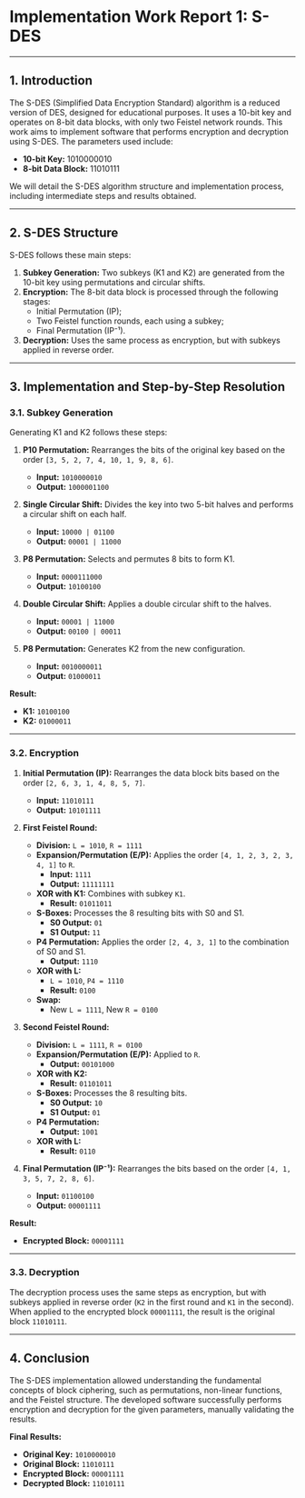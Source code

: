# Implementation Work Report 1: S-DES

---

## 1. Introduction

The S-DES (Simplified Data Encryption Standard) algorithm is a reduced version of DES, designed for educational purposes. It uses a 10-bit key and operates on 8-bit data blocks, with only two Feistel network rounds. This work aims to implement software that performs encryption and decryption using S-DES. The parameters used include:

- **10-bit Key:** 1010000010
- **8-bit Data Block:** 11010111

We will detail the S-DES algorithm structure and implementation process, including intermediate steps and results obtained.

---

## 2. S-DES Structure

S-DES follows these main steps:

1. **Subkey Generation:** Two subkeys (K1 and K2) are generated from the 10-bit key using permutations and circular shifts.
2. **Encryption:** The 8-bit data block is processed through the following stages:
   - Initial Permutation (IP);
   - Two Feistel function rounds, each using a subkey;
   - Final Permutation (IP⁻¹).
3. **Decryption:** Uses the same process as encryption, but with subkeys applied in reverse order.

---

## 3. Implementation and Step-by-Step Resolution

### 3.1. Subkey Generation

Generating K1 and K2 follows these steps:

1. **P10 Permutation:** Rearranges the bits of the original key based on the order `[3, 5, 2, 7, 4, 10, 1, 9, 8, 6]`.
   - **Input:** `1010000010`
   - **Output:** `1000001100`

2. **Single Circular Shift:** Divides the key into two 5-bit halves and performs a circular shift on each half.
   - **Input:** `10000 | 01100`
   - **Output:** `00001 | 11000`

3. **P8 Permutation:** Selects and permutes 8 bits to form K1.
   - **Input:** `0000111000`
   - **Output:** `10100100`

4. **Double Circular Shift:** Applies a double circular shift to the halves.
   - **Input:** `00001 | 11000`
   - **Output:** `00100 | 00011`

5. **P8 Permutation:** Generates K2 from the new configuration.
   - **Input:** `0010000011`
   - **Output:** `01000011`

**Result:**
- **K1:** `10100100`
- **K2:** `01000011`

---

### 3.2. Encryption

1. **Initial Permutation (IP):** Rearranges the data block bits based on the order `[2, 6, 3, 1, 4, 8, 5, 7]`.
   - **Input:** `11010111`
   - **Output:** `10101111`

2. **First Feistel Round:**
   - **Division:** `L = 1010`, `R = 1111`
   - **Expansion/Permutation (E/P):** Applies the order `[4, 1, 2, 3, 2, 3, 4, 1]` to `R`.
     - **Input:** `1111`
     - **Output:** `11111111`
   - **XOR with K1:** Combines with subkey `K1`.
     - **Result:** `01011011`
   - **S-Boxes:** Processes the 8 resulting bits with S0 and S1.
     - **S0 Output:** `01`
     - **S1 Output:** `11`
   - **P4 Permutation:** Applies the order `[2, 4, 3, 1]` to the combination of S0 and S1.
     - **Output:** `1110`
   - **XOR with L:**
     - `L = 1010`, `P4 = 1110`
     - **Result:** `0100`
   - **Swap:**
     - New `L = 1111`, New `R = 0100`

3. **Second Feistel Round:**
   - **Division:** `L = 1111`, `R = 0100`
   - **Expansion/Permutation (E/P):** Applied to `R`.
     - **Output:** `00101000`
   - **XOR with K2:**
     - **Result:** `01101011`
   - **S-Boxes:** Processes the 8 resulting bits.
     - **S0 Output:** `10`
     - **S1 Output:** `01`
   - **P4 Permutation:**
     - **Output:** `1001`
   - **XOR with L:**
     - **Result:** `0110`

4. **Final Permutation (IP⁻¹):** Rearranges the bits based on the order `[4, 1, 3, 5, 7, 2, 8, 6]`.
   - **Input:** `01100100`
   - **Output:** `00001111`

**Result:**
- **Encrypted Block:** `00001111`

---

### 3.3. Decryption

The decryption process uses the same steps as encryption, but with subkeys applied in reverse order (`K2` in the first round and `K1` in the second). When applied to the encrypted block `00001111`, the result is the original block `11010111`.

---

## 4. Conclusion

The S-DES implementation allowed understanding the fundamental concepts of block ciphering, such as permutations, non-linear functions, and the Feistel structure. The developed software successfully performs encryption and decryption for the given parameters, manually validating the results.

**Final Results:**
- **Original Key:** `1010000010`
- **Original Block:** `11010111`
- **Encrypted Block:** `00001111`
- **Decrypted Block:** `11010111`
